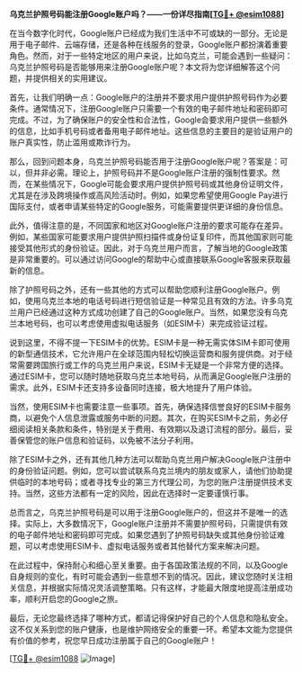 **乌克兰护照号码能注册Google账户吗？——一份详尽指南[[TG💪+ @esim1088](https://t.me/s/esim1088)]**

在当今数字化时代，Google账户已经成为我们生活中不可或缺的一部分。无论是用于电子邮件、云端存储，还是各种在线服务的登录，Google账户都扮演着重要角色。然而，对于一些特定地区的用户来说，比如乌克兰，可能会遇到一些疑问：乌克兰护照号码是否能够用来注册Google账户呢？本文将为您详细解答这个问题，并提供相关的实用建议。

首先，让我们明确一点：Google账户的注册并不要求用户提供护照号码作为必要条件。通常情况下，注册Google账户只需要一个有效的电子邮件地址和密码即可完成。不过，为了确保账户的安全性和合法性，Google会要求用户提供一些额外的信息，比如手机号码或者备用电子邮件地址。这些信息的主要目的是验证用户的账户真实性，防止滥用或欺诈行为。

那么，回到问题本身，乌克兰护照号码能否用于注册Google账户呢？答案是：可以，但并非必需。理论上，护照号码并不是Google账户注册的强制性要求。然而，在某些情况下，Google可能会要求用户提供护照号码或其他身份证明文件，尤其是在涉及跨境操作或高风险活动时。例如，如果您希望使用Google Pay进行国际支付，或者申请某些特定的Google服务，可能需要提供更详细的身份信息。

此外，值得注意的是，不同国家和地区对Google账户注册的要求可能存在差异。例如，某些国家可能要求用户提供护照扫描件或身份证复印件，而其他国家则可能接受其他形式的身份验证。因此，对于乌克兰用户而言，了解当地的Google政策是非常重要的。可以通过访问Google的帮助中心或直接联系Google客服来获取最新的信息。

除了护照号码之外，还有一些其他的方式可以帮助您顺利注册Google账户。例如，使用乌克兰本地的电话号码进行短信验证是一种常见且有效的方法。许多乌克兰用户已经通过这种方式成功创建了自己的Google账户。当然，如果您没有乌克兰本地号码，也可以考虑使用虚拟电话服务（如ESIM卡）来完成验证过程。

说到这里，不得不提一下ESIM卡的优势。ESIM卡是一种无需实体SIM卡即可使用的新型通信技术，它允许用户在全球范围内轻松切换运营商和服务提供商。对于经常需要跨国旅行或工作的乌克兰用户来说，ESIM卡无疑是一个非常方便的选择。通过ESIM卡，您可以随时随地获取乌克兰本地号码，从而满足Google账户注册的需求。此外，ESIM卡还支持多设备同时连接，极大地提升了用户体验。

当然，使用ESIM卡也需要注意一些事项。首先，确保选择信誉良好的ESIM卡服务商，以避免个人信息泄露或服务中断的问题。其次，在购买ESIM卡之前，务必仔细阅读相关条款和条件，特别是关于费用、有效期以及退订流程的部分。最后，妥善保管您的账户信息和验证码，以免被不法分子利用。

除了ESIM卡之外，还有其他几种方法可以帮助乌克兰用户解决Google账户注册中的身份验证问题。例如，您可以尝试联系乌克兰境内的朋友或家人，请他们协助提供临时的本地号码；或者寻找专业的第三方代理公司，为您的账户注册提供技术支持。当然，这些方法都有一定的风险，因此在选择时一定要谨慎行事。

总而言之，乌克兰护照号码是可以用于注册Google账户的，但这并不是唯一的选择。实际上，大多数情况下，Google账户注册并不需要护照号码，只需提供有效的电子邮件地址和密码即可完成。如果您遇到了护照号码缺失或其他身份验证难题，可以考虑使用ESIM卡、虚拟电话服务或者其他替代方案来解决问题。

在此过程中，保持耐心和细心至关重要。由于各国政策法规的不同，以及Google自身规则的变化，有时可能会遇到一些意想不到的情况。因此，建议您随时关注相关信息，并根据实际情况灵活调整策略。只有这样，才能最大限度地提高注册成功率，顺利开启您的Google之旅。

最后，无论您最终选择了哪种方式，都请记得保护好自己的个人信息和隐私安全。这不仅关系到您的账户健康，也是维护网络安全的重要一环。希望本文能为您提供有价值的参考，祝您早日成功注册属于自己的Google账户！

[[TG💪+ @esim1088](https://t.me/s/esim1088) ![Image](https://i.postimg.cc/4NQfJmqS/Snipaste-2025-05-13-00-14-12.png)]